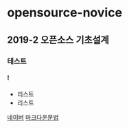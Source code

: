 # opensource-novice
## 2019-2 오픈소스 기초설계
### 테스트
#### !
- 리스트
- 리스트

[네이버](http://www.naver.com)
[마크다운문법](http://gist.github.com/ihoneymon/652be052a0727ad59601)
